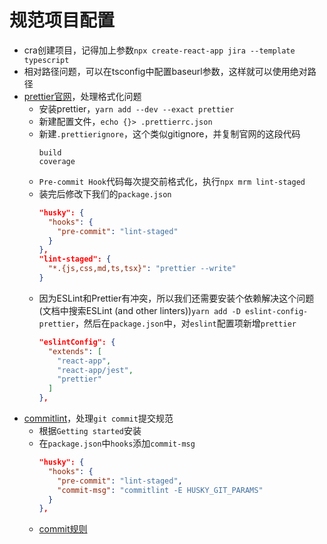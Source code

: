 # 规范项目配置

* cra创建项目，记得加上参数`npx create-react-app jira --template typescript`
* 相对路径问题，可以在tsconfig中配置baseurl参数，这样就可以使用绝对路径
* [prettier官网](https://prettier.io/)，处理格式化问题
  * 安装prettier，`yarn add --dev --exact prettier`
  * 新建配置文件，`echo {}> .prettierrc.json`
  * 新建`.prettierignore`，这个类似gitignore，并复制官网的这段代码
    ```
    build
    coverage
    ```
  * `Pre-commit Hook`代码每次提交前格式化，执行`npx mrm lint-staged`
  * 装完后修改下我们的`package.json`
    ```json
    "husky": {
      "hooks": {
        "pre-commit": "lint-staged"
      }
    },
    "lint-staged": {
      "*.{js,css,md,ts,tsx}": "prettier --write"
    }
    ```
  * 因为ESLint和Prettier有冲突，所以我们还需要安装个依赖解决这个问题(文档中搜索ESLint (and other linters))`yarn add -D eslint-config-prettier`，然后在`package.json`中，对`eslint`配置项新增`prettier`
    ```json
    "eslintConfig": {
      "extends": [
        "react-app",
        "react-app/jest",
        "prettier"
      ]
    },    
    ```
* [commitlint](https://github.com/conventional-changelog/commitlint)，处理`git commit`提交规范
  * 根据`Getting started`安装
  * 在`package.json`中`hooks`添加`commit-msg`
    ```json
    "husky": {
      "hooks": {
        "pre-commit": "lint-staged",
        "commit-msg": "commitlint -E HUSKY_GIT_PARAMS"
      }
    },
    ```
  * [commit规则](https://github.com/conventional-changelog/commitlint/tree/master/@commitlint/config-conventional)    

